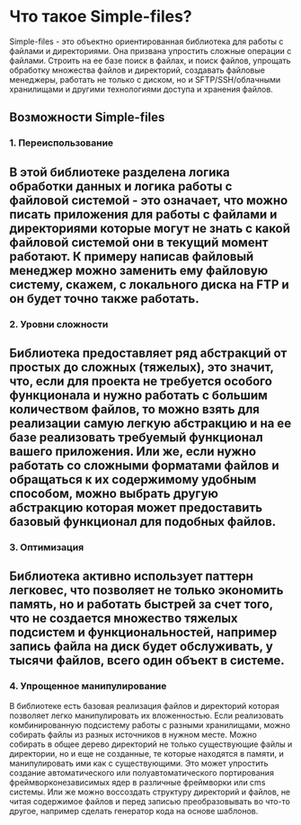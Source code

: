 # Что такое Simple-files?

Simple-files - это объектно ориентированная библиотека для работы с файлами и директориями.
Она призвана упростить сложные операции с файлами. Строить на ее базе поиск в файлах, и поиск файлов, 
упрощать обработку множества файлов и директорий, создавать файловые менеджеры, работать не только с диском,
но и SFTP/SSH/облачными хранилищами и другими технологиями доступа и хранения файлов.

Возможности Simple-files
------------------------

### 1. Переиспользование

В этой библиотеке разделена логика обработки данных и логика работы с файловой системой - это означает, что 
можно писать приложения для работы с файлами и директориями которые могут не знать с какой файловой системой 
они в текущий момент работают. К примеру написав файловый менеджер можно заменить ему файловую систему,
скажем, с локального диска на FTP и он будет точно также работать.
---------------------

### 2. Уровни сложности

Библиотека предоставляет ряд абстракций от простых до сложных (тяжелых), это значит, что, если для проекта 
не требуется особого функционала и нужно работать с большим количеством файлов, то можно взять для реализации 
самую легкую абстракцию и на ее базе реализовать требуемый функционал вашего приложения. Или же, если нужно работать 
со сложными форматами файлов и обращаться к их содержимому удобным способом, можно выбрать другую абстракцию которая
может предоставить базовый функционал для подобных файлов.
---------------------

### 3. Оптимизация 
Библиотека активно использует паттерн легковес, что позволяет не только экономить память, но и работать быстрей
за счет того, что не создается множество тяжелых подсистем и функциональностей, например запись файла на диск будет
обслуживать, у тысячи файлов, всего один объект в системе. 
---------------------

### 4. Упрощенное манипулирование
В библиотеке есть базовая реализация файлов и директорий которая позволяет легко манипулировать их вложенностью.
Если реализовать комбинированную подсистему работы с разными хранилищами, можно собирать файлы из разных источников
в нужном месте. Можно собирать в общее дерево директорий не только существующие файлы и директории,
но и еще не созданные, те которые находятся в памяти, и манипулировать ими как с существующими. Это может 
упростить создание автоматического или полуавтоматического портирования фреймворконезависимых ядер в различные фреймворки
или cms системы. Или же можно воссоздать структуру директорий и файлов, не читая содержимое файлов и перед записью
преобразовывать во что-то другое, например сделать генератор кода на основе шаблонов.
